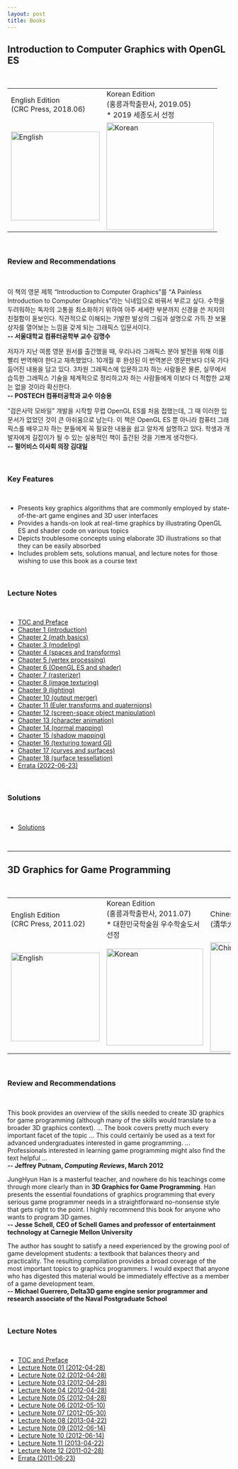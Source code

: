 ```yaml
---
layout: post
title: Books
---
```


<div id="contents">
			<h2>Introduction to Computer Graphics with OpenGL ES</h2>
            <br>
			<table width="300" cellspacing="0" cellpadding="10" border="0">
				<tbody><tr>
					<td>English Edition<br>(CRC Press, 2018.06)</td>
					<td>Korean Edition<br>(홍릉과학출판사, 2019.05)<br>* 2019 세종도서 선정</td>
				</tr>
				<tr>
					<td><img src="/books/covers/2/eng.jpg" width="200" alt="English"></td>
					<td><img src="/books/covers/2/kor.jpg" width="242" alt="Korean"></td>
				</tr>
			</tbody></table>
            <br>
			<h3>Review and Recommendations</h3>
            <br>
			<p>
				이 책의 영문 제목 “Introduction to Computer Graphics”를 “A Painless Introduction to Computer
				Graphics”라는 닉네임으로 바꿔서 부르고 싶다. 수학을 두려워하는 독자의 고통을 최소화하기 위하여
				아주 세세한 부분까지 신경을 쓴 저자의 친절함이 돋보인다. 직관적으로 이해되는 기발한 발상의 그림과
				설명으로 가득 찬 보물상자를 열어보는 느낌을 갖게 되는 그래픽스 입문서이다.
				<br>
				<b>-- 서울대학교 컴퓨터공학부 교수 김명수</b>
			</p>
			<p>
				저자가 지난 여름 영문 원서를 출간했을 때, 우리나라 그래픽스 분야 발전을 위해 이를 빨리 번역해야
				한다고 재촉했었다. 10개월 후 완성된 이 번역본은 영문판보다 더욱 가다듬어진 내용을 담고 있다.
				3차원 그래픽스에 입문하고자 하는 사람들은 물론, 실무에서 습득한 그래픽스 기술을 체계적으로
				정리하고자 하는 사람들에게 이보다 더 적합한 교재는 없을 것이라 확신한다.
				<br>
				<b>-- POSTECH 컴퓨터공학과 교수 이승용</b>
			</p>
			<p>
				“검은사막 모바일” 개발을 시작할 무렵 OpenGL ES를 처음 접했는데, 그 때 이러한 입문서가
				없었던 것이 큰 아쉬움으로 남는다. 이 책은 OpenGL ES 뿐 아니라 컴퓨터 그래픽스를 배우고자
				하는 분들에게 꼭 필요한 내용을 쉽고 알차게 설명하고 있다. 학생과 개발자에게 길잡이가 될 수 있는
				실용적인 책이 출간된 것을 기쁘게 생각한다.
				<br>
				<b>-- 펄어비스 이사회 의장 김대일</b>
			</p>
            <br>
			<h3>Key Features</h3>
            <br>
			<ul>
				<li>
					Presents key graphics algorithms that are commonly employed by state-of-the-art
					game engines and 3D user interfaces
				</li>
				<li>
					Provides a hands-on look at real-time graphics by illustrating OpenGL ES and
					shader code on various topics
				</li>
				<li>
					Depicts troublesome concepts using elaborate 3D illustrations so that they can
					be easily absorbed
				</li>
				<li>
					Includes problem sets, solutions manual, and lecture notes for those wishing to
					use this book as a course text
				</li>
			</ul>
            <br>
			<h3>Lecture Notes</h3>
            <br>
			<ul>
				<li><a href="/books/notes/2/TOC and preface.pdf">TOC and Preface</a></li>
				<!--<li><a href="/books/notes/2/chapter 1 (introduction).ppt">Chapter 1 (introduction)</a></li>-->
				<li><a href="https://docs.google.com/presentation/d/1zr-CgUA7lJEzCN79ICY4x0GMRdZK8osS/edit?usp=share_link&ouid=110922780509571457905&rtpof=true&sd=true">Chapter 1 (introduction)</a></li>
				<!--<li><a href="/books/notes/2/chapter 2 (math basics).ppt">Chapter 2 (math basics)</a></li>-->
				<li><a href="https://drive.google.com/uc?id=1eUFQorP_yj9gHBza36Go15rrQ1UOKRJx&authuser=3&export=download">Chapter 2 (math basics)</a></li>
				<!--<li><a href="/books/notes/2/chapter 3 (modeling).ppt">Chapter 3 (modeling)</a></li>-->
				<li><a href="/https://drive.google.com/uc?id=1i-PMoSY9FoLF0ywx_b52K1vDZ7XyyqTx&authuser=3&export=download">Chapter 3 (modeling)</a></li>
				<li><a href="/books/notes/2/chapter 4 (spaces and transforms).ppt">Chapter 4 (spaces and transforms)</a></li>
				<li><a href="/books/notes/2/chapter 5 (vertex processing).ppt">Chapter 5 (vertex processing)</a></li>
				<li><a href="/books/notes/2/chapter 6 (OpenGL ES and shader).ppt">Chapter 6 (OpenGL ES and shader)</a></li>
				<li><a href="/books/notes/2/chapter 7 (rasterizer).ppt">Chapter 7 (rasterizer)</a></li>
				<li><a href="/books/notes/2/chapter 8 (image texturing).ppt">Chapter 8 (image texturing)</a></li>
				<li><a href="/books/notes/2/chapter 9 (lighting).ppt">Chapter 9 (lighting)</a></li>
				<li><a href="/books/notes/2/chapter 10 (output merger).ppt">Chapter 10 (output merger)</a></li>
				<li><a href="/books/notes/2/chapter 11 (Euler transforms and quaternions).ppt">Chapter 11 (Euler transforms and quaternions)</a></li>
				<li><a href="/books/notes/2/chapter 12 (screen-space object manipulation).ppt">Chapter 12 (screen-space object manipulation)</a></li>
				<li><a href="/books/notes/2/chapter 13 (character animation).ppt">Chapter 13 (character animation)</a></li>
				<li><a href="/books/notes/2/chapter 14 (normal mapping).ppt">Chapter 14 (normal mapping)</a></li>
				<li><a href="/books/notes/2/chapter 15 (shadow mapping).ppt">Chapter 15 (shadow mapping)</a></li>
				<li><a href="/books/notes/2/chapter 16 (texturing toward GI).ppt">Chapter 16 (texturing toward GI)</a></li>
				<li><a href="/books/notes/2/chapter 17 (curves and surfaces).ppt">Chapter 17 (curves and surfaces)</a></li>
				<li><a href="/books/notes/2/chapter 18 (surface tessellation).ppt">Chapter 18 (surface tessellation)</a></li>
				<li><a href="/books/notes/2/errata.jpg">Errata (2022-06-23)</a></li>
			</ul>
            <br>
			<h3>Solutions</h3>
			<br>
			<ul>
				<li><a href="/books/solutions.pdf">Solutions</a></li>
			</ul>
			<br>
			<hr>
			<h2>3D Graphics for Game Programming</h2>
            <br>
			<table width="900" cellspacing="0" cellpadding="10" border="0">
				<tbody><tr>
					<td>English Edition<br>(CRC Press, 2011.02)</td>
					<td>Korean Edition<br>(홍릉과학출판사, 2011.07)<br>* 대한민국학술원 우수학술도서 선정</td>
					<td>Chinese Edition<br>(清华大学出版社, 2013.01)</td>
				</tr>
				<tr>
					<td><img src="/books/covers/1/eng.jpg" width="200" alt="English"></td>
					<td><img src="/books/covers/1/kor.jpg" width="218" alt="Korean"></td>
					<td><img src="/books/covers/1/chi.jpg" width="246" alt="Chinese"></td>
				</tr>
			</tbody></table>
			<br>
			<h3>Review and Recommendations</h3>
            <br>
			<p>
				This book provides an overview of the skills needed to create 3D
				graphics for game programming (although many of the skills would
				translate to a broader 3D graphics context). ... The book covers
				pretty much every important facet of the topic ... This could
				certainly be used as a text for advanced undergraduates interested in
				game programming. ...	Professionals interested in learning game
				programming might also find the text helpful ...
				<br>
				<b>-- Jeffrey Putnam, <i>Computing Reviews</i>, March 2012</b>
			</p>
			<p>
				JungHyun Han is a masterful teacher, and nowhere do his teachings
				come through more clearly than in <b>3D Graphics for Game
				Programming</b>. Han presents the essential foundations of graphics
				programming that every serious game programmer needs in a
				straightforward no-nonsense style that gets right to the point. I
				highly recommend this book for anyone who wants to program 3D
				games. 
				<br>
				<b>-- Jesse Schell, CEO of Schell Games and professor of entertainment technology at Carnegie Mellon University</b>
			</p>
			<p>
				The author has sought to satisfy a need experienced by the growing
				pool of game development students: a textbook that balances theory and
				practicality. The resulting compilation provides a broad coverage of
				the most important topics to graphics programmers. I would expect that
				anyone who has digested this material would be immediately effective
				as a member of a game development team. 
				<br>
				<b>-- Michael Guerrero, Delta3D game engine senior programmer and research associate of the Naval Postgraduate School</b>
			</p>
            <br>
			<h3>Lecture Notes</h3>
            <br>
			<ul>
				<li><a href="/books/notes/1/toc_and_preface.pdf">TOC and Preface</a></li>
				<li><a href="/books/notes/1/chapter1.ppt">Lecture Note 01 (2012-04-28)</a></li>
				<li><a href="/books/notes/1/chapter2.ppt">Lecture Note 02 (2012-04-28)</a></li>
				<li><a href="/books/notes/1/chapter3.ppt">Lecture Note 03 (2012-04-28)</a></li>
				<li><a href="/books/notes/1/chapter4.ppt">Lecture Note 04 (2012-04-28)</a></li>
				<li><a href="/books/notes/1/chapter5.ppt">Lecture Note 05 (2012-04-28)</a></li>
				<li><a href="/books/notes/1/chapter6.ppt">Lecture Note 06 (2012-05-10)</a></li>
				<li><a href="/books/notes/1/chapter7.zip">Lecture Note 07 (2012-05-30)</a></li>
				<li><a href="/books/notes/1/chapter8.ppt">Lecture Note 08 (2013-04-22)</a></li>
				<li><a href="/books/notes/1/chapter9.ppt">Lecture Note 09 (2012-06-14)</a></li>
				<li><a href="/books/notes/1/chapter10.ppt">Lecture Note 10 (2012-06-14)</a></li>
				<li><a href="/books/notes/1/chapter11.ppt">Lecture Note 11 (2013-04-22)</a></li>
				<li><a href="/books/notes/1/chapter12.ppt">Lecture Note 12 (2011-02-28)</a></li>
				<li><a href="/books/notes/1/errata.pdf">Errata (2011-06-23)</a></li>
			</ul>
		</div>